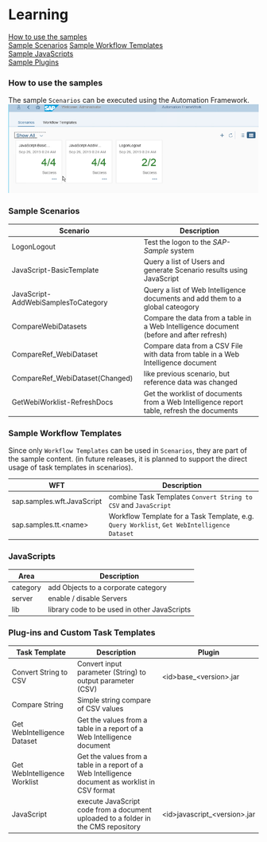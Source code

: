 # Learning

[How to use the samples](#how)  
[Sample Scenarios](#sceanrios)
[Sample Workflow Templates](#wfts)  
[Sample JavaScripts](#javascripts)  
[Sample Plugins](#plugins)  



<a name='how'>

### How to use the samples

The sample `Scenarios` can be executed using the Automation Framework.  
![](z-images/AFW-Scenarios.png)  


<a name='scenarios'>

### Sample Scenarios

  Scenario          | Description
  ----------------- | -------------------------------------------------------------------------------------------------
  LogonLogout       | Test the logon to the *SAP-Sample* system  
  JavaScript-BasicTemplate | Query a list of Users and generate Scenario results using JavaScript
  JavaScript-AddWebiSamplesToCategory  |  Query a list of Web Intelligence documents and add them to a global cateogory  
  CompareWebiDatasets | Compare the data from a table in a Web Intelligence document (before and after refresh)  
  CompareRef_WebiDataset | Compare data from a CSV File with data from table in a Web Intelligence document  
  CompareRef_WebiDataset(Changed) | like previous scenario, but reference data was changed
  GetWebiWorklist-RefreshDocs | Get the worklist of documents from a Web Intelligence report table, refresh the documents
  


<a name='wfts'>

### Sample Workflow Templates

Since only `Workflow Templates` can be used in `Scenarios`, they are part of the sample content.
(in future releases, it is planned to support the direct usage of task templates in scenarios).  

  WFT                      | Description
  ------------------------ | --------------
sap.samples.wft.JavaScript | combine Task Templates `Convert String to CSV` and `JavaScript`
sap.samples.tt.&lt;name&gt;  | Workflow Template for a Task Template, e.g. `Query Worklist`, `Get WebIntelligence Dataset `


<a name='javascripts'>

### JavaScripts  

  Area              | Description
  ----------------- | ----------------------------------------------
  category | add Objects to a corporate category
  server   | enable / disable Servers  
  lib      | library code to be used in other JavaScripts


<a name='plugins'>

### Plug-ins and Custom Task Templates

  Task Template | Description | Plugin
  ----------------- | ---------------------------------------------- | ---------------------------------------
  Convert String to CSV | Convert input parameter (String) to output parameter (CSV) | &lt;id&gt;base_&lt;version&gt;.jar   
  Compare String | Simple string compare of CSV values  
  Get WebIntelligence Dataset | Get the values from a table in a report of a Web Intelligence document  
  Get WebIntelligence Worklist | Get the values from a table in a report of a Web Intelligence document as worklist in CSV format
  JavaScript | execute JavaScript code from a document uploaded to a folder in the CMS repository | &lt;id&gt;javascript_&lt;version&gt;.jar  




